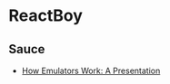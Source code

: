 # ReactBoy

## Sauce

- [How Emulators Work: A Presentation](http://imrannazar.com/How-Emulators-Work:-a-presentation)
